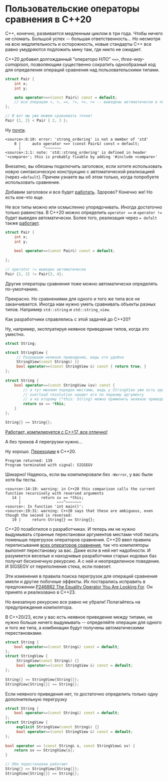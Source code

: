 # Пользовательские операторы сравнения в C++20

С++, конечно, развивается медленным циклом в три года. Чтобы ничего не сломать. Большой успех -- большая ответственность...
Но несмотря на всю медлительность и осторожность, новые стандарты C++ все равно умудряются подложить мину там, где никто не ожидает.

С++20 добавил долгожданный "операторо НЛО" `<=>`, *three-way-comapison*, позволяющим существенно сократить однообразный код для определения операций сравнения над пользовательскими типами.

```C++
struct Pair {
    int x;
    int y;

    auto operator<=>(const Pair&) const = default; 
    // все операции <, >, ==, !=, <=, >= -- выведены автоматически в порядке объявления полей!
};

// И вот мы уже можем сравнивать точки!
Pair {1, 2} < Pair { 2, 3 };
```

Ну [почти](https://godbolt.org/z/1n4Mx6j3e).
```
<source>:8:10: error: 'strong_ordering' is not a member of 'std'
    8 |     auto operator <=> (const Pair&) const = default;
      |          ^~~~~~~~
<source>:1:1: note: 'std::strong_ordering' is defined in header '<compare>'; this is probably fixable by adding '#include <compare>'
```

Внезапно, вы обязаны подключить заголовок, если хотите использовать новую синтаксическую конструкцию 
c автоматической реализацией (через `=default`). Причем узнаете вы об этом только, когда попробуете использовать сравнение.

Добавим заголовок и все будет [работать](https://godbolt.org/z/5E4csxK6b). Здорово? Конечно же!
Но есть кое-что еще.

Не все типы можно или осмысленно упорядочивать. Иногда достаточно только равенства.
В C++20 можно определить `operator ==` и `operator !=` будет выведен автоматически.
Более того, реализация через `= defalt` также [работает](https://godbolt.org/z/Mc9YEsGWK).

```C++
struct Pair {
    int x;
    int y;
    
    bool operator==(const Pair&) const = default; 
    
};

// operator != выведен автоматически
Pair {1, 2} != Pair{3, 4};
```

Другие операторы сравнения тоже можно автоматически определять по-умолчанию.

Прекрасно. Но сравнениями для одного и того же типа все не заканчивается. Иногда нам нужно уметь сравнивать
объекты разных типов. Например `std::string` и `std::string_view`. 

Как разработчики справлялись с этой задачей до C++20?

Ну, например, эксплуатируя неявное приведение типов, когда это уместно.
```C++
struct String;

struct StringView {
     // Разрешаем неявное приведение, ведь это удобно
     StringView(const String&) {}
     bool operator==(const StringView &) const { return true; }
};
   
struct String {
    bool operator==(const StringView &sv) const { 
        // а тут меняем порядок местами, ведь у StringView уже есть operator ==
        // overload resolution наедет его по первому аргументу
        // а ко второму (*this: String) можно применить неявное приведенине типа. Все отлично!
        return sv == *this; 
    }
};

String{} == String{};
```
[Работает, компилируется c С++17, все отлично!](https://godbolt.org/z/Ynzo54sYe)

А без трюков 4 перегрузки нужно...

Ну хорошо. [Переходим](https://godbolt.org/z/Yn8M34d7o) в C++20.

```
Program returned: 139
Program terminated with signal: SIGSEGV
```

Шикарно! Надеюсь, если вы компилировали без `-Werror`, у вас были хотя бы тесты.

```
<source>:14:19: warning: in C++20 this comparison calls the current function recursively with reversed arguments
   14 |         return sv == *this;
      |                ~~~^~~~~~~~
<source>: In function 'int main()':
<source>:19:31: warning: C++20 says that these are ambiguous, even though the second is reversed:
   19 |     return String{} == String{};
```

С++20 позаботился о разработчиках. И теперь им не нужно выдумывать странные перестановки аргументов местами чтоб писать поменьше перегрузок операторов сравнения. 
C++20 ввел правила переписывания [всех операторов сравнения](https://en.cppreference.com/w/cpp/language/overload_resolution#Call_to_an_overloaded_operator), так что компиляторы выполнят перестановку за вас. Даже если в ней нет надобности. И разумеется веселые и находчивые разработчики старых кодовых баз получат бесконечную рекурсию. А c ней и неопределенное поведение. И SIGSEGV от переполнения стека, если повезет.

Эти изменения в правила поиска перегрузок для операций сравнения имели и другие побочные эффекты. Их постарались исправить в предложении [P2468R2 The Equality Operator You Are Looking For](https://www.open-std.org/jtc1/sc22/wg21/docs/papers/2022/p2468r2.html#code-patterns-which-fail-at-runtime). Он принято и реализовано в C++23.

Но внезапную рекурсию все равно не убрали! Полагайтесь на предупреждения компилятора.

В С++20/23, если у вас есть неявное приведение между типами, не нужно больше ничего выдумывать -- определяйте операции для одного и того же типа, а комбинации будут получены автоматическими перестановками.

```C++
struct String {
    bool operator==(const String&) const = default; 
};
struct StringView {
     StringView(const String&) {}
     bool operator==(const StringView &) const = default;
};
   
String{} == StringView{String{}};
StringView{String{}} == String{};
```

Если неявного приведения нет, то достаточно определить только одну дополнительную перегрузку

```C++
struct String {
    bool operator==(const String&) const = default; 
};
struct StringView {
     explicit StringView(const String&) {}
     bool operator==(const StringView &) const = default;
};
   
bool operator == (const String& s, const StringView& sv) {
    return sv == StringView{s};
}

// Обе перестановки работают
String{} == StringView{String{}};
StringView{String{}} == String{};
```
